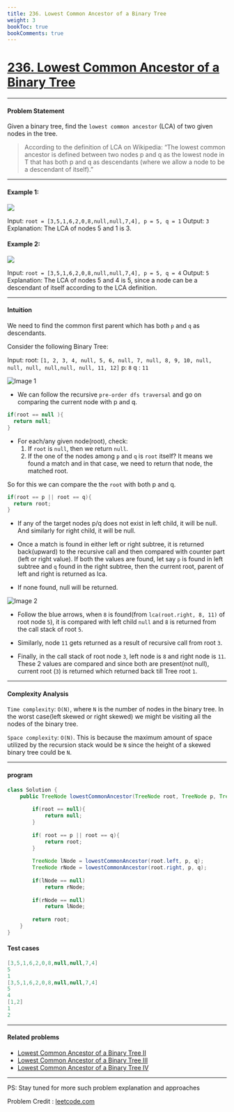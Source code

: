 ```yaml
---
title: 236. Lowest Common Ancestor of a Binary Tree
weight: 3
bookToc: true
bookComments: true
---
```


# [236. Lowest Common Ancestor of a Binary Tree](https://leetcode.com/problems/lowest-common-ancestor-of-a-binary-tree/)

---
#### Problem Statement

Given a binary tree, find the `lowest common ancestor` (LCA) of two given nodes in the tree.

> According to the definition of LCA on Wikipedia: “The lowest common ancestor is defined between two nodes p and q as the lowest node in T that has both p and q as descendants (where we allow a node to be a descendant of itself).”

---
#### Example 1:

<img src="https://assets.leetcode.com/uploads/2018/12/14/binarytree.png">

Input: `root = [3,5,1,6,2,0,8,null,null,7,4], p = 5, q = 1`
Output: `3`
Explanation: The LCA of nodes 5 and 1 is 3.

#### Example 2:
<img src="https://assets.leetcode.com/uploads/2018/12/14/binarytree.png">

Input: `root = [3,5,1,6,2,0,8,null,null,7,4], p = 5, q = 4`
Output: `5`
Explanation: The LCA of nodes 5 and 4 is 5, since a node can be a descendant of itself according to the LCA definition.


---
#### Intuition

We need to find the common first parent which has both `p` and `q` as descendants.

Consider the following Binary Tree:

Input: root: `[1, 2, 3, 4, null, 5, 6, null, 7, null, 8, 9, 10, null, null, null, null,null, null, 11, 12]`
p: `8`
q : `11`

![Image 1](https://dev-to-uploads.s3.amazonaws.com/uploads/articles/75m60k49jyaqo1436722.png)

- We can follow the recursive `pre-order dfs traversal` and go on comparing the current node with p and q.

```java
if(root == null ){
  return null;
}
```

- For each/any given node(root), check:
    1. If `root` is `null`, then we return `null`.
    2. If the one of the nodes among `p` and `q` is `root` itself? It means we found a match and in that case, we need to return that node, the matched root.

So for this we can compare the the `root` with both p and q.

```java
if(root == p || root == q){
  return root;
}
```

- If any of the target nodes p/q does not exist in left child, it will be null. And similarly for right child, it will be null.

- Once a match is found in either left or right subtree, it is returned back(upward) to the recursive call and then compared with counter part (left or right value). If both the values are found, let say `p` is found in left subtree and `q` found in the right subtree, then the current root, parent of left and right is returned as lca.

- If none found, null will be returned.

![Image 2](https://dev-to-uploads.s3.amazonaws.com/uploads/articles/5s035z2ouvi7f21j9z9k.png)

- Follow the blue arrows, when `8` is found(from `lca(root.right, 8, 11)` of root node `5`), it is compared with left child `null` and `8` is returned from the call stack of root `5`.

- Similarly, node `11` gets returned as a result of recursive call from root `3`.
- Finally, in the call stack of root node `3`, left node is `8` and right node is `11`. These 2 values are compared and since both are present(not null), current root (`3`) is returned which returned back till Tree root `1`.

---
#### Complexity Analysis

`Time complexity`: `O(N)`, where `N` is the number of nodes in the binary tree. In the worst case(left skewed or right skewed) we might be visiting all the nodes of the binary tree.

`Space complexity`: `O(N)`. This is because the maximum amount of space utilized by the recursion stack would be `N` since the height of a skewed binary tree could be `N`.



---
#### program

```java
class Solution {
    public TreeNode lowestCommonAncestor(TreeNode root, TreeNode p, TreeNode q) {
        
        if(root == null){
            return null;
        }
        
        if( root == p || root == q){
            return root;
        }
        
        TreeNode lNode = lowestCommonAncestor(root.left, p, q);
        TreeNode rNode = lowestCommonAncestor(root.right, p, q);
        
        if(lNode == null)
            return rNode;
        
        if(rNode == null)
            return lNode;
        
        return root;
    }
}
```
#### Test cases
```java
[3,5,1,6,2,0,8,null,null,7,4]
5
1
[3,5,1,6,2,0,8,null,null,7,4]
5
4
[1,2]
1
2
```

---
#### Related problems
- [Lowest Common Ancestor of a Binary Tree II](https://leetcode.com/problems/lowest-common-ancestor-of-a-binary-tree-ii/)
- [Lowest Common Ancestor of a Binary Tree III](https://leetcode.com/problems/lowest-common-ancestor-of-a-binary-tree-iii/)
- [Lowest Common Ancestor of a Binary Tree IV](https://leetcode.com/problems/lowest-common-ancestor-of-a-binary-tree-iv/)

---

PS: Stay tuned for more such problem explanation and approaches

Problem Credit : [leetcode.com](https://leetcode.com/problems/lowest-common-ancestor-of-a-binary-tree/)


